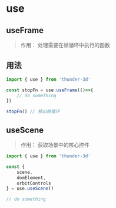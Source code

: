 # use

## useFrame
> 作用： 处理需要在帧循环中执行的函数

## 用法

```ts
import { use } from 'thunder-3d'

const stopFn = use.useFrame(()=>{
    // do something
})

stopFn() // 移出帧循环
```

## useScene
> 作用： 获取场景中的核心控件

```ts
import { use } from 'thunder-3d'

const {
    scene,
    domElement,
    orbitControls
} = use.useScene()

// do something
```
